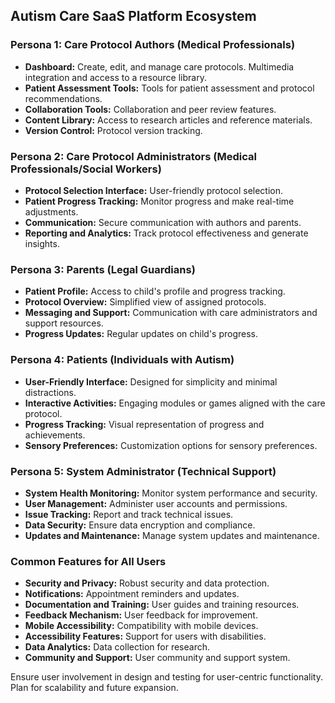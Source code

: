 ## Autism Care SaaS Platform Ecosystem

### Persona 1: Care Protocol Authors (Medical Professionals)

- **Dashboard:** Create, edit, and manage care protocols. Multimedia integration and access to a resource library.
- **Patient Assessment Tools:** Tools for patient assessment and protocol recommendations.
- **Collaboration Tools:** Collaboration and peer review features.
- **Content Library:** Access to research articles and reference materials.
- **Version Control:** Protocol version tracking.

### Persona 2: Care Protocol Administrators (Medical Professionals/Social Workers)

- **Protocol Selection Interface:** User-friendly protocol selection.
- **Patient Progress Tracking:** Monitor progress and make real-time adjustments.
- **Communication:** Secure communication with authors and parents.
- **Reporting and Analytics:** Track protocol effectiveness and generate insights.

### Persona 3: Parents (Legal Guardians)

- **Patient Profile:** Access to child's profile and progress tracking.
- **Protocol Overview:** Simplified view of assigned protocols.
- **Messaging and Support:** Communication with care administrators and support resources.
- **Progress Updates:** Regular updates on child's progress.

### Persona 4: Patients (Individuals with Autism)

- **User-Friendly Interface:** Designed for simplicity and minimal distractions.
- **Interactive Activities:** Engaging modules or games aligned with the care protocol.
- **Progress Tracking:** Visual representation of progress and achievements.
- **Sensory Preferences:** Customization options for sensory preferences.

### Persona 5: System Administrator (Technical Support)

- **System Health Monitoring:** Monitor system performance and security.
- **User Management:** Administer user accounts and permissions.
- **Issue Tracking:** Report and track technical issues.
- **Data Security:** Ensure data encryption and compliance.
- **Updates and Maintenance:** Manage system updates and maintenance.

### Common Features for All Users

- **Security and Privacy:** Robust security and data protection.
- **Notifications:** Appointment reminders and updates.
- **Documentation and Training:** User guides and training resources.
- **Feedback Mechanism:** User feedback for improvement.
- **Mobile Accessibility:** Compatibility with mobile devices.
- **Accessibility Features:** Support for users with disabilities.
- **Data Analytics:** Data collection for research.
- **Community and Support:** User community and support system.

Ensure user involvement in design and testing for user-centric functionality. Plan for scalability and future expansion.
